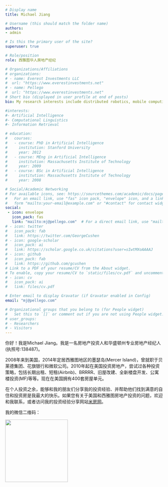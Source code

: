 ```yaml
---
# Display name
title: Michael Jiang

# Username (this should match the folder name)
authors:
- admin

# Is this the primary user of the site?
superuser: true

# Role/position
role: 西雅图华人房地产经纪

# Organizations/Affiliations
# organizations:
# - name: Everest Investments LLC
#  url: "https://www.everestinvestments.net"
# - name: Pellego
#  url: "https://www.everestinvestments.net"
# Short bio (displayed in user profile at end of posts)
bio: My research interests include distributed robotics, mobile computing and programmable matter.

#interests:
#- Artificial Intelligence
#- Computational Linguistics
#- Information Retrieval

# education:
#   courses:
#   - course: PhD in Artificial Intelligence
#     institution: Stanford University
#     year: 2012
#   - course: MEng in Artificial Intelligence
#     institution: Massachusetts Institute of Technology
#     year: 2009
#   - course: BSc in Artificial Intelligence
#     institution: Massachusetts Institute of Technology
#     year: 2008

# Social/Academic Networking
# For available icons, see: https://sourcethemes.com/academic/docs/page-builder/#icons
#   For an email link, use "fas" icon pack, "envelope" icon, and a link in the
#   form "mailto:your-email@example.com" or "#contact" for contact widget.
social:
 - icon: envelope
   icon_pack: fas
   link: "mailto:mj@pellego.com"  # For a direct email link, use "mailto:test@example.org".
# - icon: twitter
#   icon_pack: fab
#   link: https://twitter.com/GeorgeCushen
# - icon: google-scholar
#   icon_pack: ai
#   link: https://scholar.google.co.uk/citations?user=sIwtMXoAAAAJ
# - icon: github
#   icon_pack: fab
#   link: https://github.com/gcushen
# Link to a PDF of your resume/CV from the About widget.
# To enable, copy your resume/CV to `static/files/cv.pdf` and uncomment the lines below.
# - icon: cv
#   icon_pack: ai
#   link: files/cv.pdf

# Enter email to display Gravatar (if Gravatar enabled in Config)
email: "mj@pellego.com"

# Organizational groups that you belong to (for People widget)
#   Set this to `[]` or comment out if you are not using People widget.
# user_groups:
# - Researchers
# - Visitors
---
```


你好！我是Michael Jiang。我是一名房地产投资人和华盛顿州专业房地产经纪人(执照号:138487)。

2008年来到美国，2014年定居西雅图地区的墨瑟岛(Mercer Island)，曾就职于贝莱德集团、花旗银行和微软公司。2010年起在美国投资房地产，尝试过各种投资策略，包括长期出租、短租(Airbnb)、BRRRR、旧屋改建、全新楼盘开发、公寓楼投资(MF)等等。现在在美国拥有400套房屋单元。

在个人投资之余，能够和我的朋友们分享我的投资经验、并帮助他们找到满意的自住和投资房是我最大的快乐。如果您有关于美国和西雅图房地产投资的问题，欢迎和我联系，或者访问我的投资经验分享网站[米房网](https://www.mi-fang.net)。

我的微信二维码：

<img src="https://seattlepro.net/images/wechat.JPG " alt="" title="" width="200" height="200" />